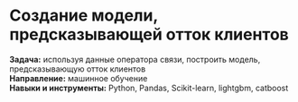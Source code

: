 # Создание модели, предсказывающей отток клиентов  
**Задача:** используя данные оператора связи, построить модель, предсказывающую отток клиентов  
**Направление:** машинное обучение  
**Навыки и инструменты:** Python, Pandas, Scikit-learn, lightgbm, catboost  
